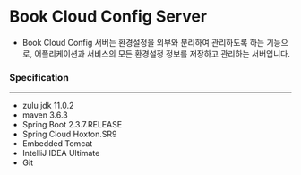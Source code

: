# Book Cloud Config Server

- Book Cloud Config 서버는 환경설정을 외부와 분리하여 관리하도록 하는 기능으로, 어플리케이션과 서비스의 모든 환경설정 정보를 저장하고 관리하는 서버입니다.

### Specification

---
- zulu jdk 11.0.2
- maven 3.6.3
- Spring Boot 2.3.7.RELEASE
- Spring Cloud Hoxton.SR9
- Embedded Tomcat
- IntelliJ IDEA Ultimate
- Git